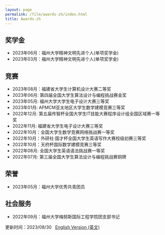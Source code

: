 ```yaml
---
layout: page
permalink: /file/awards-zh/index.html
title: Awards-zh
---
```


## 奖学金

- 2023年06月：福州大学精神文明先进个人(单项奖学金)
- 2023年03月：福州大学精神文明先进个人(单项奖学金)<br>

## 竞赛

- 2023年08月：福建省大学生计算机设计大赛二等奖
- 2023年06月: 第四届全国大学生算法设计与编程挑战赛金奖
- 2023年05月: 福州大学大学生电子设计大赛三等奖
- 2023年01月: APMCM亚太地区大学生数学建模竞赛三等奖
- 2022年12月: 第五届传智杯全国大学生IT技能大赛程序设计组全国区域赛一等奖 
- 2022年11月: 福建省大学生电子设计大赛三等奖
- 2022年10月：全国大学生数学竞赛网络挑战赛一等奖
- 2022年10月：外研社·国才杯全国大学生英语写作大赛校级初赛三等奖
- 2022年10月：天府杯国际数学建模竞赛三等奖
- 2022年08月: 全国大学生英语语法挑战赛一等奖
- 2022年07月: 第三届全国大学生算法设计与编程挑战赛铜牌<br>

## 荣誉

- 2023年05月：福州大学优秀共青团员<br>

## 社会服务

- 2022年09月：福州大学梅努斯国际工程学院团支部书记<br>

更新时间：2023/08/30 &nbsp; [English Version (英文)](https://wangzhipeng2002.github.io/awards/)
